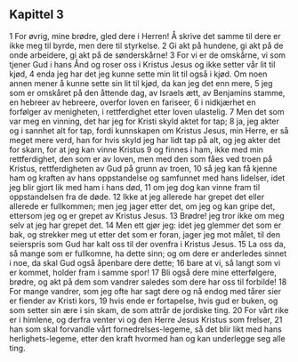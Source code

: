 ## Kapittel 3

1 For øvrig, mine brødre, gled dere i Herren! Å skrive det samme til dere er ikke meg til byrde, men dere til styrkelse.
2 Gi akt på hundene, gi akt på de onde arbeidere, gi akt på de sønderskårne!
3 For vi er de omskårne, vi som tjener Gud i hans Ånd og roser oss i Kristus Jesus og ikke setter vår lit til kjød,
4 enda jeg har det jeg kunne sette min lit til også i kjød. Om noen annen mener å kunne sette sin lit til kjød, da kan jeg det enn mere,
5 jeg som er omskåret på den åttende dag, av Israels ætt, av Benjamins stamme, en hebreer av hebreere, overfor loven en fariseer,
6 i nidkjærhet en forfølger av menigheten, i rettferdighet etter loven ulastelig.
7 Men det som var meg en vinning, det har jeg for Kristi skyld aktet for tap;
8 ja, jeg akter og i sannhet alt for tap, fordi kunnskapen om Kristus Jesus, min Herre, er så meget mere verd, han for hvis skyld jeg har lidt tap på alt, og jeg akter det for skarn, for at jeg kan vinne Kristus
9 og finnes i ham, ikke med min rettferdighet, den som er av loven, men med den som fåes ved troen på Kristus, rettferdigheten av Gud på grunn av troen,
10 så jeg kan få kjenne ham og kraften av hans oppstandelse og samfunnet med hans lidelser, idet jeg blir gjort lik med ham i hans død,
11 om jeg dog kan vinne fram til oppstandelsen fra de døde.
12 Ikke at jeg allerede har grepet det eller allerede er fullkommen; men jeg jager etter det, om jeg og kan gripe det, ettersom jeg og er grepet av Kristus Jesus.
13 Brødre! jeg tror ikke om meg selv at jeg har grepet det.
14 Men ett gjør jeg: idet jeg glemmer det som er bak, og strekker meg ut etter det som er foran, jager jeg mot målet, til den seierspris som Gud har kalt oss til der ovenfra i Kristus Jesus.
15 La oss da, så mange som er fullkomne, ha dette sinn; og om dere er anderledes sinnet i noe, da skal Gud også åpenbare dere dette;
16 bare at vi, så langt som vi er kommet, holder fram i samme spor!
17 Bli også dere mine etterfølgere, brødre, og akt på dem som vandrer saledes som dere har oss til forbilde!
18 For mange vandrer, som jeg ofte har sagt dere og nå endog med tårer sier er fiender av Kristi kors,
19 hvis ende er fortapelse, hvis gud er buken, og som setter sin ære i sin skam, de som attrår de jordiske ting.
20 For vårt rike er i himlene, og derfra venter vi og den Herre Jesus Kristus som frelser,
21 han som skal forvandle vårt fornedrelses-legeme, så det blir likt med hans herlighets-legeme, etter den kraft hvormed han og kan underlegge seg alle ting.
